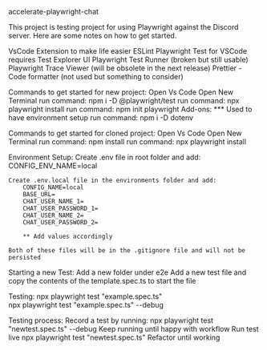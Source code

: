 accelerate-playwright-chat

This project is testing project for using Playwright against the Discord server. Here are some notes on how to get started. 

VsCode Extension to make life easier
    ESLint
    Playwright Test for VSCode
        requires Test Explorer UI
    Playwright Test Runner (broken but still usable)
    Playwright Trace Viewer (will be obsolete in the next release)
    Prettier - Code formatter (not used but something to consider)
    
Commands to get started for new project:
    Open Vs Code
    Open New Terminal
    run command: npm i -D @playwright/test
    run command: npx playwright install
    run command: npm init playwright
    Add-ons:
    *** Used to have environment setup
    run command: npm i -D dotenv

Commands to get started for cloned project:
    Open Vs Code
    Open New Terminal
    run command: npm install
    run command: npx playwright install

Environment Setup:
    Create .env file in root folder and add:
        CONFIG_ENV_NAME=local

    Create .env.local file in the environments folder and add:
        CONFIG_NAME=local
        BASE_URL=
        CHAT_USER_NAME_1=
        CHAT_USER_PASSWORD_1=
        CHAT_USER_NAME_2=
        CHAT_USER_PASSWORD_2=

        ** Add values accordingly

    Both of these files will be in the .gitignore file and will not be persisted

Starting a new Test:
    Add a new folder under e2e
    Add a new test file and copy the contents of the template.spec.ts to start the file

Testing:
    npx playwright test "example.spec.ts"  
    npx playwright test "example.spec.ts"  --debug

Testing process:
   Record a test by running: 
   npx playwright test "newtest.spec.ts"  --debug
   Keep running until happy with workflow
   Run test live
   npx playwright test "newtest.spec.ts"
   Refactor until working

